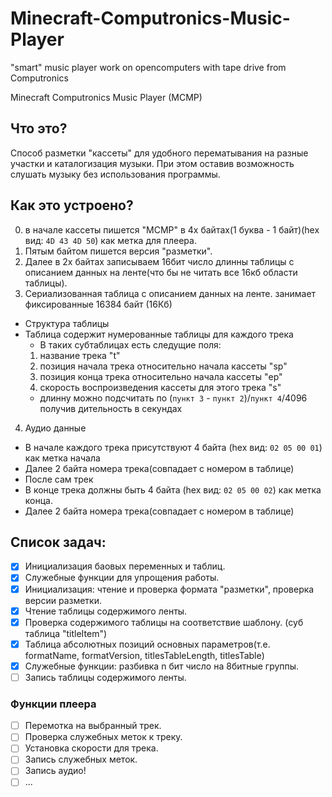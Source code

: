 # Minecraft-Computronics-Music-Player
"smart" music player work on opencomputers with tape drive from Computronics

Minecraft Computronics Music Player (MCMP)
## Что это?
Способ разметки "кассеты" для удобного перематывания на разные участки и каталогизация музыки. При этом оставив возможность слушать музыку без использования программы.

## Как это устроено?
0. в начале кассеты пишется "MCMP" в 4х байтах(1 буква - 1 байт)(hex вид: `4D 43 4D 50`) как метка для плеера.
1. Пятым байтом пишется версия "разметки".
2. Далее в 2х байтах записываем 16бит число длинны таблицы с описанием данных на ленте(что бы не читать все 16кб области таблицы).
3. Сериализованная таблица с описанием данных на ленте. занимает фиксированные 16384 байт (16Кб)
  - Структура таблицы
  - Таблица содержит нумерованные таблицы для каждого трека
    - В таких субтаблицах есть следущие поля:
    1. название трека "t"
    2. позиция начала трека относительно начала кассеты "sp"
    3. позиция конца трека относительно начала кассеты "ep"
    4. скорость воспроизведения кассеты для этого трека "s"
    - длинну можно подсчитать по (`пункт 3` - `пункт 2`)/`пункт 4`/4096 получив дительность в секундах
4. Аудио данные
  - В начале каждого трека присутствуют 4 байта (hex вид: `02 05 00 01`) как метка начала
  - Далее 2 байта номера трека(совпадает с номером в таблице)
  - После сам трек
  - В конце трека должны быть 4 байта (hex вид: `02 05 00 02`) как метка конца.
  - Далее 2 байта номера трека(совпадает с номером в таблице)

## Список задач: 
- [x] Инициализация баовых переменных и таблиц.
- [x] Служебные функции для упрощения работы.
- [x] Инициализация: чтение и проверка формата "разметки", проверка версии разметки.
- [x] Чтение таблицы содержимого ленты.
- [x] Проверка содержимого таблицы на соответствие шаблону. (суб таблица "titleItem")
- [x] Таблица абсолютных позиций основных параметров(т.е. formatName, formatVersion, titlesTableLength, titlesTable)
- [x] Служебные функции: разбивка n бит число на 8битные группы. 
- [ ] Запись таблицы содержимого ленты.
### Функции плеера
- [ ] Перемотка на выбранный трек.
- [ ] Проверка служебных меток к треку.
- [ ] Установка скорости для трека. 
- [ ] Запись служебных меток.
- [ ] Запись аудио!
- [ ] ...
